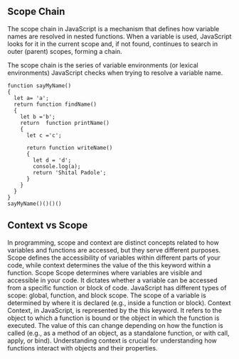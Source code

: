## Scope Chain
The scope chain in JavaScript is a mechanism that defines how variable names are resolved in nested functions. When a variable is used, JavaScript looks for it in the current scope and, if not found, continues to search in outer (parent) scopes, forming a chain.

The scope chain is the series of variable environments (or lexical environments) JavaScript checks when trying to resolve a variable name.



```
function sayMyName()
{
  let a= 'a';
  return function findName()
  {
    let b ='b';
    return  function printName()
    {
      let c ='c';
      
      return function writeName()
      {
        let d = 'd';
        console.log(a);
        return 'Shital Padole';
      }
    }
  }
}
sayMyName()()()()
```

## Context vs Scope
In programming, scope and context are distinct concepts related to how variables and functions are accessed, but they serve different purposes. Scope defines the accessibility of variables within different parts of your code, while context determines the value of the this keyword within a function. 
Scope
Scope determines where variables are visible and accessible in your code. 
It dictates whether a variable can be accessed from a specific function or block of code. 
JavaScript has different types of scope: global, function, and block scope. 
The scope of a variable is determined by where it is declared (e.g., inside a function or block). 
Context
Context, in JavaScript, is represented by the this keyword.
It refers to the object to which a function is bound or the object in which the function is executed.
The value of this can change depending on how the function is called (e.g., as a method of an object, as a standalone function, or with call, apply, or bind).
Understanding context is crucial for understanding how functions interact with objects and their properties. 